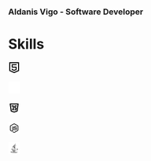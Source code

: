 ### Aldanis Vigo - Software Developer
# Skills

![Alt text](./html5.svg)
<!-- <img src="./html5.svg"> -->

![Alt text](./css3.svg)
<!-- <img src="css3.svg"> -->

![Alt text](./js.svg)
<!-- <img src="./js.svg"> -->

![Alt text](./nodejs.svg)
<!-- <img src="./nodejs.svg"> -->

![Alt text](./java.svg)
<!-- <img src="./java.svg"> -->